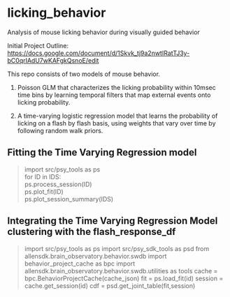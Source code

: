 # licking_behavior
Analysis of mouse licking behavior during visually guided behavior

Initial Project Outline: https://docs.google.com/document/d/1Skvk_tj9a2nwtIRatTJ3y-bC0qrIAdU7wKAFgkQsnoE/edit

This repo consists of two models of mouse behavior. 

1. Poisson GLM that characterizes the licking probability within 10msec time bins by learning temporal filters that map external events onto licking probability.

2. A time-varying logistic regression model that learns the probability of licking on a flash by flash basis, using weights that vary over time by following random walk priors. 


## Fitting the Time Varying Regression model
> import src/psy_tools as ps  
> for ID in IDS:  
>    ps.process_session(ID)  
>    ps.plot_fit(ID)  
> ps.plot_session_summary(IDS)

## Integrating the Time Varying Regression Model clustering with the flash_response_df
> import src/psy_tools as ps
> import src/psy_sdk_tools as psd
> from allensdk.brain_observatory.behavior.swdb import behavior_project_cache as bpc
> import allensdk.brain_observatory.behavior.swdb.utilities as tools
> cache = bpc.BehaviorProjectCache(cache_json)
> fit = ps.load_fit(id)
> session = cache.get_session(id)
> cdf = psd.get_joint_table(fit,session)

